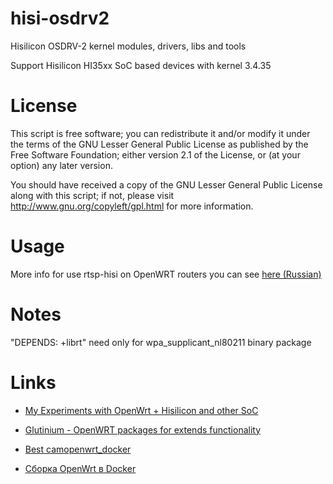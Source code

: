 
hisi-osdrv2
===========

Hisilicon OSDRV-2 kernel modules, drivers, libs and tools

Support Hisilicon HI35xx SoC based devices with kernel 3.4.35


License
=======

This script is free software; you can redistribute it and/or modify it under the terms of
the GNU Lesser General Public License as published by the Free Software Foundation;
either version 2.1 of the License, or (at your option) any later version.

You should have received a copy of the GNU Lesser General Public License along with this
script; if not, please visit http://www.gnu.org/copyleft/gpl.html for more information.


Usage
=====

More info for use rtsp-hisi on OpenWRT routers you can see [here (Russian)](http://zftlab.org)


Notes
=====

"DEPENDS: +librt" need only for wpa_supplicant_nl80211 binary package


Links
=====

* [My Experiments with OpenWrt + Hisilicon and other SoC](https://github.com/ZigFisher/chaos_calmer)
* [Glutinium - OpenWRT packages for extends functionality](https://github.com/ZigFisher/Glutinium)

* [Best camopenwrt_docker](https://github.com/chertov/camopenwrt_docker)
* [Сборка OpenWrt в Docker](http://telegra.ph/Sborka-openwrt-v-docker-06-09)
